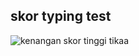 ## skor typing test

![kenangan skor tinggi](https://raw.githubusercontent.com/irgiansaputra/MetodeNumerik/main/irgi%2070%20wpm.png)
tikaa
